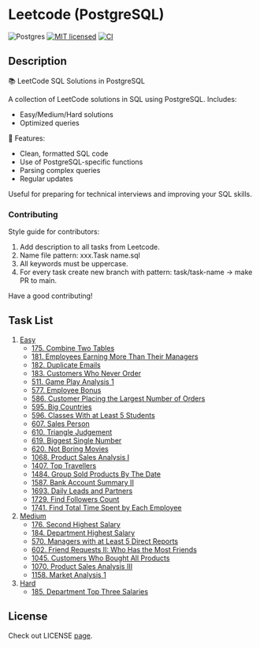 # Leetcode (PostgreSQL)

![Postgres](https://img.shields.io/badge/postgres-%23316192.svg?style=for-the-badge&logo=postgresql&logoColor=white)
[![MIT licensed](https://img.shields.io/badge/License-MIT-yellow.svg)](./LICENSE)
[![CI](https://github.com/ivanbyone/leetcode-sql/actions/workflows/ci.yml/badge.svg)](https://github.com/Ivanbyone/leetcode-sql//actions)

## Description

📚 LeetCode SQL Solutions in PostgreSQL

A collection of LeetCode solutions in SQL using PostgreSQL. Includes:
- Easy/Medium/Hard solutions
- Optimized queries

🔹 Features:
- Clean, formatted SQL code
- Use of PostgreSQL-specific functions
- Parsing complex queries
- Regular updates

Useful for preparing for technical interviews and improving your SQL skills.

### Contributing

Style guide for contributors:

1. Add description to all tasks from Leetcode.
2. Name file pattern: xxx.Task name.sql
3. All keywords must be uppercase.
4. For every task create new branch with pattern: task/task-name -> make PR to main.

Have a good contributing! 

## Task List

1. [Easy](./leetcode/easy/)
    - [175. Combine Two Tables](./leetcode//easy/175.%20Combine%20Two%20Tables.sql)
    - [181. Employees Earning More Than Their Managers](./leetcode/easy/181.%20Employees%20Earning%20More%20Than%20Their%20Managers.sql)
    - [182. Duplicate Emails](./leetcode/easy/182.%20Duplicate%20Emails.sql)
    - [183. Customers Who Never Order](./leetcode/easy/183.%20Customers%20Who%20Never%20Order.sql)
    - [511. Game Play Analysis 1](./leetcode/easy/511.%20Game%20Play%20Analysis%201.sql)
    - [577. Employee Bonus](./leetcode/easy/577.%20Employee%20Bonus.sql)
    - [586. Customer Placing the Largest Number of Orders](./leetcode/easy/586.%20Customer%20Placing%20the%20Largest%20Number%20of%20Orders.sql)
    - [595. Big Countries](./leetcode/easy/595.%20Big%20Countries.sql)
    - [596. Classes With at Least 5 Students](./leetcode/easy/596.%20Classes%20With%20at%20Least%205%20Students.sql)
    - [607. Sales Person](./leetcode/easy/607.%20Sales%20Person.sql)
    - [610. Triangle Judgement](./leetcode/easy/610.%20Triangle%20Judgement.sql)
    - [619. Biggest Single Number](./leetcode/easy/619.%20Biggest%20Single%20Number.sql)
    - [620. Not Boring Movies](./leetcode/easy/620.%20Not%20Boring%20Movies.sql)
    - [1068. Product Sales Analysis I](./leetcode/easy/1068.%20Product%20Sales%20Analysis%20I.sql)
    - [1407. Top Travellers](./leetcode/easy/1407.%20Top%20Travellers.sql)
    - [1484. Group Sold Products By The Date](./leetcode/easy/1484.%20Group%20Sold%20Products%20By%20The%20Date.sql)
    - [1587. Bank Account Summary II](./leetcode/easy/1587.%20Bank%20Account%20Summary%20II.sql)
    - [1693. Daily Leads and Partners](./leetcode/easy/1693.%20Daily%20Leads%20and%20Partners.sql)
    - [1729. Find Followers Count](./leetcode/easy/1729.%20Find%20Followers%20Count.sql)
    - [1741. Find Total Time Spent by Each Employee](./leetcode/easy/1741.%20Find%20Total%20Time%20Spent%20by%20Each%20Employee.sql)
2. [Medium](./leetcode/medium/)
    - [176. Second Highest Salary](./leetcode/medium/176.%20Second%20Highest%20Salary.sql)
    - [184. Department Highest Salary](./leetcode/medium/184.%20Department%20Highest%20Salary.sql)
    - [570. Managers with at Least 5 Direct Reports](./leetcode/medium/570.%20Managers%20with%20at%20Least%205%20Direct%20Reports.sql)
    - [602. Friend Requests II: Who Has the Most Friends](./leetcode/medium/602.%20Friend%20Requests%20II:%20Who%20Has%20the%20Most%20Friends.sql)
    - [1045. Customers Who Bought All Products](./leetcode/medium/1045.%20Customers%20Who%20Bought%20All%20Products.sql)
    - [1070. Product Sales Analysis III](./leetcode/medium/1070.%20Product%20Sales%20Analysis%203.sql)
    - [1158. Market Analysis 1](./leetcode/medium/1158.%20Market%20Analysis%201.sql)
3. [Hard](./leetcode/hard/)
    - [185. Department Top Three Salaries](./leetcode/hard/185.%20Department%20Top%20Three%20Salaries.sql)

## License

Check out LICENSE [page](./LICENSE).
